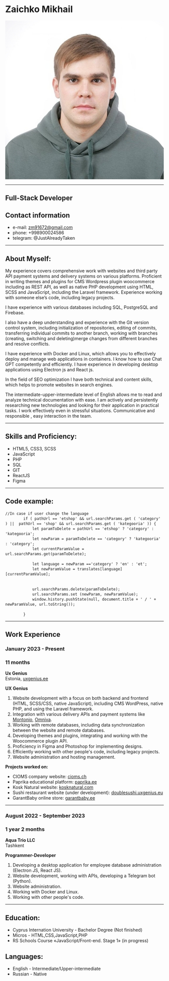 # Zaichko Mikhail
![photo](./portfolio.jpg "Portfolio photo")

******

## Full-Stack Developer

## Contact information
* e-mail: zm91672@gmail.com
* phone: +998900024586
* telegram: @JustAlreadyTaken

******

## About Myself:
My experience covers comprehensive work with websites and third party API payment systems and delivery systems on various platforms. Proficient in writing themes and plugins for CMS Wordpress plugin woocommerce including as REST API, as well as native PHP development using HTML, SCSS and JavaScript, including the Laravel framework. Experience working with someone else’s code, including legacy projects.

I have experience with various databases including SQL, PostgreSQL and Firebase.

I also have a deep understanding and experience with the Git version control system, including initialization of repositories, editing of commits, transferring individual commits to another branch, working with branches (creating, switching and deleting)merge changes from different branches and resolve conflicts.

I have experience with Docker and Linux, which allows you to effectively deploy and manage web applications in containers.
I know how to use Chat GPT competently and efficiently. I have experience in developing desktop applications using Electron js and React js.

In the field of SEO optimization I have both technical and content skills, which helps to promote websites in search engines.

The intermediate-upper-intermediate level of English allows me to read and analyze technical documentation with ease.
I am actively and persistently researching new technologies and looking for their application in practical tasks. I work effectively even in stressful situations. Communicative and responsible , easy interaction in the team.

******
## Skills and Proficiency:
* HTML5, CSS3, SCSS
* JavaScript
* PHP
* SQL
* GIT
* ReactJS
* Figma

******
## Code example:
```
//In case if user change the language
		if ( pathUrl == 'etshop' && url.searchParams.get ( 'category' ) ||  pathUrl == 'shop' && url.searchParams.get ( 'kategooria' )) {
			let paramToDelete = pathUrl == 'etshop' ? 'category' : 'kategooria';
			let newParam = paramToDelete == 'category' ? 'kategooria' : 'category';
			let currentParamValue = url.searchParams.get(paramToDelete);

			let language = newParam =='category' ? 'en' : 'et';
			let newParamValue = translates[language][currentParamValue];


			url.searchParams.delete(paramToDelete);
			url.searchParams.set (newParam, newParamValue);
			window.history.pushState(null, document.title + ' / ' + newParamValue, url.toString());

		}
```
******

## Work Experience

### January 2023 - Present
### 11 months
**Ux Genius**  
Estonia, [uxgenius.ee](https://uxgenius.ee/)

**UX Genius**
1. Website development with a focus on both backend and frontend (HTML, SCSS/CSS, native JavaScript), including CMS WordPress, native PHP, and using the Laravel framework.
2. Integration with various delivery APIs and payment systems like [Montonio](https://montonio.com/), [Omniva](https://www.omniva.ee/).
3. Working with remote databases, including data synchronization between the website and remote databases.
4. Developing themes and plugins, integrating and working with the Woocommerce plugin API.
5. Proficiency in Figma and Photoshop for implementing designs.
6. Efficiently working with other people's code, including legacy projects.
7. Website administration and hosting management.

**Projects worked on:**
- CIOMS company website: [cioms.ch](https://cioms.ch/)
- Paprika educational platform: [paprika.ee](https://paprika.ee/)
- Kosk Natural website: [kosknatural.com](https://kosknatural.com/)
- Sushi restaurant website (under development): [doublesushi.uxgenius.eu](https://doublesushi.uxgenius.eu/)
- GarantBaby online store: [garantbaby.ee](https://garantbaby.ee/)

---

### August 2022 - September 2023
### 1 year 2 months
**Aqua Trio LLC**  
Tashkent

**Programmer-Developer**
1. Developing a desktop application for employee database administration (Electron JS, React JS).
2. Website development, working with APIs, developing a Telegram bot (Python).
3. Website administration.
4. Working with Docker and Linux.
5. Working with other people's code.

******
## Education:
* Cyprus Internation University - Bachelor Degree (Not finished)
* Micros - HTML,CSS,JavaScript,PHP
* RS Schools Course «JavaScript/Front-end. Stage 1» (in progress)

## Languages:
* English -  Intermediate/Upper-intermediate
* Russian - Native
